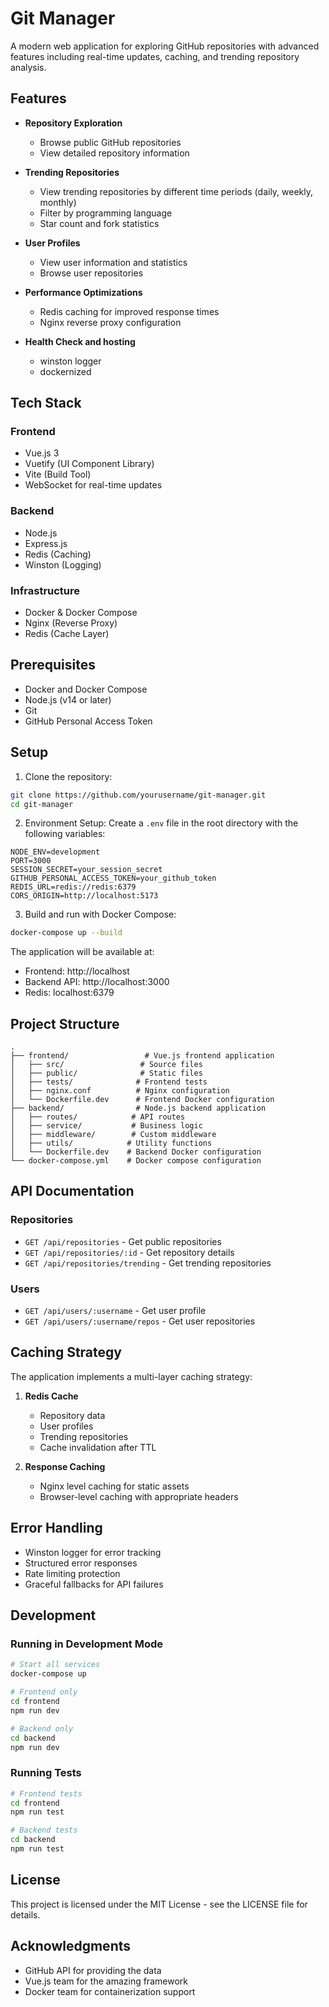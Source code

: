 # Git Manager

A modern web application for exploring GitHub repositories with advanced features including real-time updates, caching, and trending repository analysis.

## Features

- **Repository Exploration**
  - Browse public GitHub repositories
  - View detailed repository information

- **Trending Repositories**
  - View trending repositories by different time periods (daily, weekly, monthly)
  - Filter by programming language
  - Star count and fork statistics

- **User Profiles**
  - View user information and statistics
  - Browse user repositories

- **Performance Optimizations**
  - Redis caching for improved response times
  - Nginx reverse proxy configuration

- **Health Check and hosting**
  - winston logger
  - dockernized

## Tech Stack

### Frontend
- Vue.js 3
- Vuetify (UI Component Library)
- Vite (Build Tool)
- WebSocket for real-time updates

### Backend
- Node.js
- Express.js
- Redis (Caching)
- Winston (Logging)

### Infrastructure
- Docker & Docker Compose
- Nginx (Reverse Proxy)
- Redis (Cache Layer)

## Prerequisites

- Docker and Docker Compose
- Node.js (v14 or later)
- Git
- GitHub Personal Access Token

## Setup

1. Clone the repository:
```bash
git clone https://github.com/yourusername/git-manager.git
cd git-manager
```

2. Environment Setup:
   Create a `.env` file in the root directory with the following variables:
```env
NODE_ENV=development
PORT=3000
SESSION_SECRET=your_session_secret
GITHUB_PERSONAL_ACCESS_TOKEN=your_github_token
REDIS_URL=redis://redis:6379
CORS_ORIGIN=http://localhost:5173
```

3. Build and run with Docker Compose:
```bash
docker-compose up --build
```

The application will be available at:
- Frontend: http://localhost
- Backend API: http://localhost:3000
- Redis: localhost:6379

## Project Structure

```
.
├── frontend/                 # Vue.js frontend application
│   ├── src/                 # Source files
│   ├── public/              # Static files
│   ├── tests/              # Frontend tests
│   ├── nginx.conf          # Nginx configuration
│   └── Dockerfile.dev      # Frontend Docker configuration
├── backend/                # Node.js backend application
│   ├── routes/            # API routes
│   ├── service/           # Business logic
│   ├── middleware/        # Custom middleware
│   ├── utils/            # Utility functions
│   └── Dockerfile.dev    # Backend Docker configuration
└── docker-compose.yml    # Docker compose configuration
```

## API Documentation

### Repositories
- `GET /api/repositories` - Get public repositories
- `GET /api/repositories/:id` - Get repository details
- `GET /api/repositories/trending` - Get trending repositories

### Users
- `GET /api/users/:username` - Get user profile
- `GET /api/users/:username/repos` - Get user repositories

## Caching Strategy

The application implements a multi-layer caching strategy:

1. **Redis Cache**
   - Repository data
   - User profiles
   - Trending repositories
   - Cache invalidation after TTL

2. **Response Caching**
   - Nginx level caching for static assets
   - Browser-level caching with appropriate headers

## Error Handling

- Winston logger for error tracking
- Structured error responses
- Rate limiting protection
- Graceful fallbacks for API failures

## Development

### Running in Development Mode
```bash
# Start all services
docker-compose up

# Frontend only
cd frontend
npm run dev

# Backend only
cd backend
npm run dev
```

### Running Tests
```bash
# Frontend tests
cd frontend
npm run test

# Backend tests
cd backend
npm run test
```

## License

This project is licensed under the MIT License - see the LICENSE file for details.

## Acknowledgments

- GitHub API for providing the data
- Vue.js team for the amazing framework
- Docker team for containerization support
